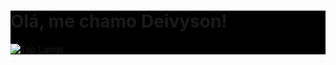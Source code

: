 <div style="background: black"; width: 100%>
  <h1> 
    Olá, me chamo Deivyson!
  </h1>
  <div style="width: 200px;">
    <a href="https://github.com/SeuPerfilAqui/github-readme-stats">
      <img src="https://github-readme-stats.vercel.app/api/top-langs/?username=Deivyson1401&langs_count=8" alt="Top Langs" />
    </a>
  </div>
</div>
